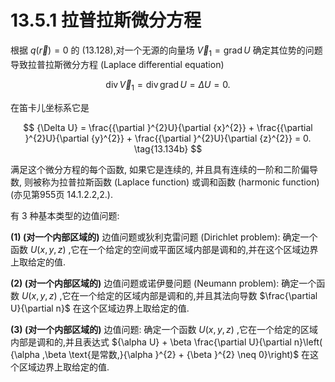 # 13.5.1 拉普拉斯微分方程

根据 $q\left( \overrightarrow{r}\right)  = 0$ 的 (13.128),对一个无源的向量场 ${\overrightarrow{V}}_{1} = \operatorname{grad}U$ 确定其位势的问题导致拉普拉斯微分方程 (Laplace differential equation)

$$
\operatorname{div}{\overrightarrow{V}}_{1} = \operatorname{div}\operatorname{grad}U = {\Delta U} = 0. \tag{13.134a}
$$

在笛卡儿坐标系它是

$$
{\Delta U} = \frac{{\partial }^{2}U}{\partial {x}^{2}} + \frac{{\partial }^{2}U}{\partial {y}^{2}} + \frac{{\partial }^{2}U}{\partial {z}^{2}} = 0. \tag{13.134b}
$$

满足这个微分方程的每个函数, 如果它是连续的, 并且具有连续的一阶和二阶偏导数, 则被称为拉普拉斯函数 (Laplace function) 或调和函数 (harmonic function) (亦见第955页 14.1.2.2,2.).

有 3 种基本类型的边值问题:

**(1) (对一个内部区域的)** 边值问题或狄利克雷问题 (Dirichlet problem): 确定一个函数 $U\left( {x, y, z}\right)$ ,它在一个给定的空间或平面区域内部是调和的,并在这个区域边界上取给定的值.

**(2) (对一个内部区域的)** 边值问题或诺伊曼问题 (Neumann problem): 确定一个函数 $U\left( {x, y, z}\right)$ ,它在一个给定的区域内部是调和的,并且其法向导数 $\frac{\partial U}{\partial n}$ 在这个区域边界上取给定的值.

**(3) (对一个内部区域的)** 边值问题: 确定一个函数 $U\left( {x, y, z}\right)$ ,它在一个给定的区域内部是调和的,并且表达式 ${\alpha U} + \beta \frac{\partial U}{\partial n}\left( {\alpha ,\beta \text{是常数,}{\alpha }^{2} + {\beta }^{2} \neq  0}\right)$ 在这个区域边界上取给定的值.
